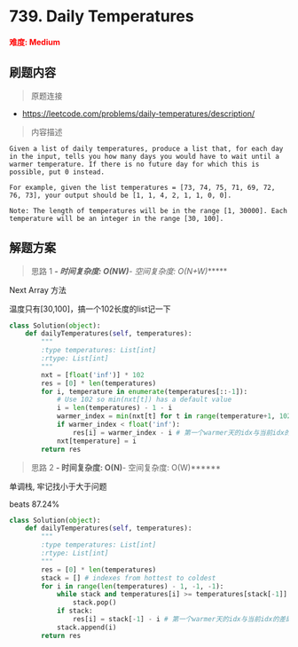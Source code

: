 # 739. Daily Temperatures

**<font color=red>难度: Medium</font>**

## 刷题内容

> 原题连接

* https://leetcode.com/problems/daily-temperatures/description/

> 内容描述

```
Given a list of daily temperatures, produce a list that, for each day in the input, tells you how many days you would have to wait until a warmer temperature. If there is no future day for which this is possible, put 0 instead.

For example, given the list temperatures = [73, 74, 75, 71, 69, 72, 76, 73], your output should be [1, 1, 4, 2, 1, 1, 0, 0].

Note: The length of temperatures will be in the range [1, 30000]. Each temperature will be an integer in the range [30, 100].
```

## 解题方案

> 思路 1
******- 时间复杂度: O(N*W)******- 空间复杂度: O(N+W)******

Next Array 方法

温度只有[30,100]，搞一个102长度的list记一下

```python
class Solution(object):
    def dailyTemperatures(self, temperatures):
        """
        :type temperatures: List[int]
        :rtype: List[int]
        """
        nxt = [float('inf')] * 102
        res = [0] * len(temperatures)
        for i, temperature in enumerate(temperatures[::-1]):
            # Use 102 so min(nxt[t]) has a default value
            i = len(temperatures) - 1 - i
            warmer_index = min(nxt[t] for t in range(temperature+1, 102)) # 最近的一个warmer天的idx
            if warmer_index < float('inf'):
                res[i] = warmer_index - i # 第一个warmer天的idx与当前idx的差即为等几天
            nxt[temperature] = i
        return res
```



> 思路 2
******- 时间复杂度: O(N)******- 空间复杂度: O(W)******




单调栈, 牢记找小于大于问题

beats 87.24%


```python
class Solution(object):
    def dailyTemperatures(self, temperatures):
        """
        :type temperatures: List[int]
        :rtype: List[int]
        """
        res = [0] * len(temperatures)
        stack = [] # indexes from hottest to coldest
        for i in range(len(temperatures) - 1, -1, -1):
            while stack and temperatures[i] >= temperatures[stack[-1]]:
                stack.pop()
            if stack:
                res[i] = stack[-1] - i # 第一个warmer天的idx与当前idx的差即为等几天
            stack.append(i)
        return res
```









